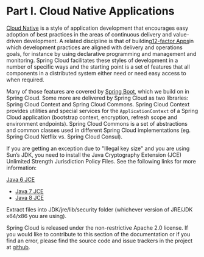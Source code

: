 # Part I. Cloud Native Applications

[Cloud Native](https://pivotal.io/platform-as-a-service/migrating-to-cloud-native-application-architectures-ebook) is a style of application development that encourages easy adoption of best practices in the areas of continuous delivery and value-driven development. A related discipline is that of building[12-factor Apps](http://12factor.net/)in which development practices are aligned with delivery and operations goals, for instance by using declarative programming and management and monitoring. Spring Cloud facilitates these styles of development in a number of specific ways and the starting point is a set of features that all components in a distributed system either need or need easy access to when required.

Many of those features are covered by [Spring Boot](https://projects.spring.io/spring-boot), which we build on in Spring Cloud. Some more are delivered by Spring Cloud as two libraries: Spring Cloud Context and Spring Cloud Commons. Spring Cloud Context provides utilities and special services for the `ApplicationContext` of a Spring Cloud application (bootstrap context, encryption, refresh scope and environment endpoints). Spring Cloud Commons is a set of abstractions and common classes used in different Spring Cloud implementations (eg. Spring Cloud Netflix vs. Spring Cloud Consul).

If you are getting an exception due to "Illegal key size" and you are using Sun’s JDK, you need to install the Java Cryptography Extension (JCE) Unlimited Strength Jurisdiction Policy Files. See the following links for more information:

[Java 6 JCE](http://www.oracle.com/technetwork/java/javase/downloads/jce-6-download-429243.html)

* [Java 7 JCE](http://www.oracle.com/technetwork/java/javase/downloads/jce-7-download-432124.html)
* [Java 8 JCE](http://www.oracle.com/technetwork/java/javase/downloads/jce8-download-2133166.html)

Extract files into JDK/jre/lib/security folder (whichever version of JRE/JDK x64/x86 you are using).

Spring Cloud is released under the non-restrictive Apache 2.0 license. If you would like to contribute to this section of the documentation or if you find an error, please find the source code and issue trackers in the project at [github](https://github.com/spring-cloud/spring-cloud-commons/tree/master/docs/src/main/asciidoc).

